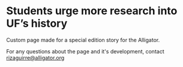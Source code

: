 # Students urge more research into UF’s history

Custom page made for a special edition story for the Alligator.

For any questions about the page and it's development, contact [rizaguirre@alligator.org](mailto:rizaguirre@alligator.org)

